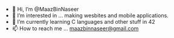- 👋 Hi, I’m @MaazBinNaseer
- 👀 I’m interested in ... making wesbites and mobile applications. 
- 🌱 I’m currently learning C languages and other stuff in 42 
- 📫 How to reach me ... maazbinnaseer@gmail.com

<!---
MaazBinNaseer/MaazBinNaseer is a ✨ special ✨ repository because its `README.md` (this file) appears on your GitHub profile.
You can click the Preview link to take a look at your changes.
--->
